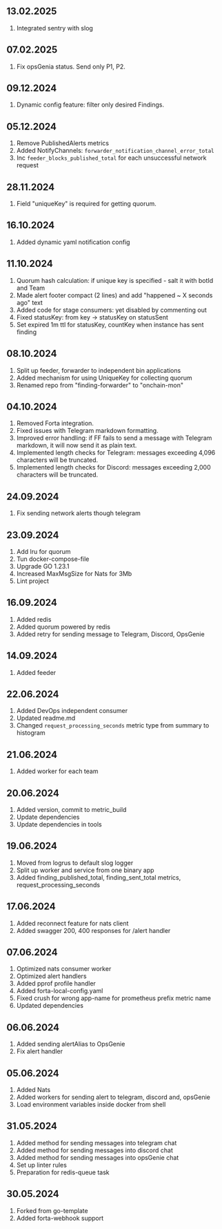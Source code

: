 ## 13.02.2025
1. Integrated sentry with slog

## 07.02.2025
1. Fix opsGenia status. Send only P1, P2.

## 09.12.2024
1. Dynamic config feature: filter only desired Findings.

## 05.12.2024
1. Remove PublishedAlerts metrics
2. Added NotifyChannels: `forwarder_notification_channel_error_total`
3. Inc `feeder_blocks_published_total` for each unsuccessful network request

## 28.11.2024
1. Field "uniqueKey" is required for getting quorum.

## 16.10.2024
1. Added dynamic yaml notification config

## 11.10.2024
1. Quorum hash calculation: if unique key is specified - salt it with botId and Team
2. Made alert footer compact (2 lines) and add "happened ~ X seconds ago" text
3. Added code for stage consumers: yet disabled by commenting out
4. Fixed statusKey: from key -> statusKey on statusSent
5. Set expired 1m ttl for statusKey, countKey when instance has sent finding

## 08.10.2024
1. Split up feeder, forwarder to independent bin applications
2. Added mechanism for using UniqueKey for collecting quorum
3. Renamed repo from "finding-forwarder" to "onchain-mon"

## 04.10.2024
1. Removed Forta integration.
2. Fixed issues with Telegram markdown formatting.
3. Improved error handling: if FF fails to send a message with Telegram markdown, it will now send it as plain text.
4. Implemented length checks for Telegram: messages exceeding 4,096 characters will be truncated.
5. Implemented length checks for Discord: messages exceeding 2,000 characters will be truncated.

## 24.09.2024
1. Fix sending network alerts though telegram

## 23.09.2024
1. Add lru for quorum
2. Tun docker-compose-file
3. Upgrade GO 1.23.1
4. Increased MaxMsgSize for Nats for 3Mb
5. Lint project

## 16.09.2024
1. Added redis
2. Added quorum powered by redis
3. Added retry for sending message to Telegram, Discord, OpsGenie

## 14.09.2024
1. Added feeder

## 22.06.2024
1. Added DevOps independent consumer
2. Updated readme.md
3. Changed ```request_processing_seconds``` metric type from summary to histogram

## 21.06.2024
1. Added worker for each team

## 20.06.2024
1. Added version, commit to metric_build
2. Update dependencies
3. Update dependencies in tools

## 19.06.2024
1. Moved from logrus to default slog logger
2. Split up worker and service from one binary app
3. Added finding_published_total, finding_sent_total metrics, request_processing_seconds

## 17.06.2024
1. Added reconnect feature for nats client
2. Added swagger 200, 400 responses for /alert handler

## 07.06.2024
1. Optimized nats consumer worker
2. Optimized alert handlers
3. Added pprof profile handler
4. Added forta-local-config.yaml
5. Fixed crush for wrong app-name for prometheus prefix metric name
6. Updated dependencies

## 06.06.2024
1. Added sending alertAlias to OpsGenie
2. Fix alert handler

## 05.06.2024
1. Added Nats
2. Added workers for sending alert to telegram, discord and, opsGenie
3. Load environment variables inside docker from shell

## 31.05.2024
1. Added method for sending messages into telegram chat
2. Added method for sending messages into discord chat
3. Added method for sending messages into opsGenie chat
4. Set up linter rules
5. Preparation for redis-queue task

## 30.05.2024
1. Forked from go-template
2. Added forta-webhook support